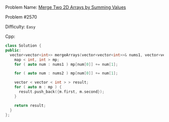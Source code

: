 Problem Name: [Merge Two 2D Arrays by Summing Values](https://leetcode.com/problems/merge-two-2d-arrays-by-summing-values/)

Problem #2570

Difficulty: `Easy`

Cpp:

```cpp
class Solution {
public:
  vector<vector<int>> mergeArrays(vector<vector<int>>& nums1, vector<vector<int>>& nums2) {
    map < int, int > mp;
    for ( auto num : nums1 ) mp[num[0]] += num[1];

    for ( auto num : nums2 ) mp[num[0]] += num[1];

    vector < vector < int > > result;
    for ( auto m : mp ) {
      result.push_back({m.first, m.second});
    }

    return result;
  }
};
```
